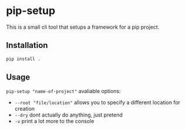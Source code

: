 # pip-setup

This is a small cli tool that setups a framework for a pip project.

## Installation                                                                   
 ```sh
pip install .  
 ```

 ## Usage
`pip-setup "name-of-project"`
avaliable options:
 - `--root "file/location"` allows you to specify a different location for creation
 - `--dry` dont actually do anything, just pretend
 - `-v` print a lot more to the console



